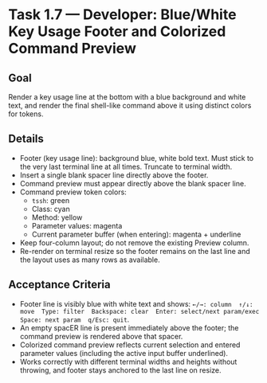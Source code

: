 # Task 1.7 — Developer: Blue/White Key Usage Footer and Colorized Command Preview

## Goal
Render a key usage line at the bottom with a blue background and white text, and render the final shell-like command above it using distinct colors for tokens.

## Details
- Footer (key usage line): background blue, white bold text. Must stick to the very last terminal line at all times. Truncate to terminal width.
- Insert a single blank spacer line directly above the footer.
- Command preview must appear directly above the blank spacer line.
- Command preview token colors:
  - `tssh`: green
  - Class: cyan
  - Method: yellow
  - Parameter values: magenta
  - Current parameter buffer (when entering): magenta + underline
- Keep four-column layout; do not remove the existing Preview column.
- Re-render on terminal resize so the footer remains on the last line and the layout uses as many rows as available.

## Acceptance Criteria
- Footer line is visibly blue with white text and shows: `←/→: column  ↑/↓: move  Type: filter  Backspace: clear  Enter: select/next param/exec  Space: next param  q/Esc: quit`.
- An empty spacER line is present immediately above the footer; the command preview is rendered above that spacer.
- Colorized command preview reflects current selection and entered parameter values (including the active input buffer underlined).
- Works correctly with different terminal widths and heights without throwing, and footer stays anchored to the last line on resize.